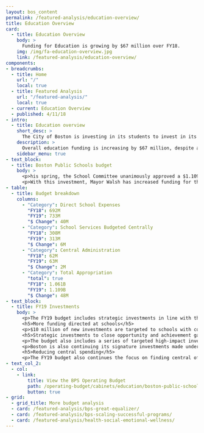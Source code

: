 ```yaml
---
layout: bos_content
permalink: /featured-analysis/education-overview/
title: Education Overview
card:
  - title: Education Overview
    body: >
      Funding for Education is growing by $67 million over FY18.
    img: /img/fa-education-overview.jpg
    link: /featured-analysis/education-overview/
components:
- breadcrumbs:
  - title: Home
    url: "/"
    local: true
  - title: Featured Analysis
    url: "/featured-analysis/"
    local: true
  - current: Education Overview
  - published: 4/11/18
- intro:
  - title: Education overview
    short_desc: >
      The City of Boston is investing in its students to invest in its future. Education comprises 40% of the FY19 budget with a projected $1.109 billion to support 57,000 students at Boston Public Schools (BPS) and $194.2 million to support 11,000 Boston students in charter schools. 
    description: >
      Overall education funding is increasing by $67 million, despite a projected increase of just $1.3 million in Chapter 70 Education Aid and a charter reimbursement that is projected to be underfunded by $27.3 million by the state. Since Mayor Walsh took office, Boston has increased its annual spending on education by $170 million despite a $1.4 million reduction in education funding from the state.
    sidebar_menu: true
- text_block:
  - title: Boston Public Schools budget
    body: >
      <p>his spring, the School Committee unanimously approved a $1.109 billion budget for BPS which marks the largest BPS budget in history.</p>
      <p>With this investment, Mayor Walsh has increased funding for the BPS annual budget by $48 million from the FY18 adopted budget, and the number of BPS educators will have increased by approximately 358 since he took office. Funding directed to schools will increase by $40 million or almost 6% in FY19, even before the largest driver of BPS costs, employee collective bargaining increases, are negotiated.</p>
- table:
  - title: Budget breakdown
    columns:
      - "Category": Direct School Expenses
        "FY18": 692M
        "FY19": 733M
        "$ Change": 40M
      - "Category": School Services Budgeted Centrally
        "FY18": 308M
        "FY19": 313M
        "$ Change": 6M
      - "Category": Central Administration
        "FY18": 62M
        "FY19": 63M
        "$ Change": 2M
      - "Category": Total Appropriation
        "total": true
        "FY18": 1.061B
        "FY19": 1.109B
        "$ Change": 48M
- text_block:
  - title: FY19 Investments
    body: >
      <p>The FY19 budget includes strategic investments in line with the BPS guiding principles for budget equity: closing opportunity and achievement gaps, making system-wide investments, and enabling school-led investments.</p>
      <h5>More funding directed at schools</h5>
      <p>$10 million of new investments are targeted to schools with concentrations of high need as well as a series of new supports for schools with declining enrollments, particularly those that are lower performing. These include $3 million that will be targeted to English language learners, and $3 million that will be allocated using the Opportunity Index, an innovative approach to identifying high-need students.</p>
      <h5>Strategic investments to close opportunity and achievement gaps</h5>
      <p>The budget also includes a series of targeted high-impact investments to support physical and mental health and close opportunity and achievement gaps that total $6 million. These include the addition of 20 new social emotional wellness professionals, expanding Excellence for All to the 6th grade, and expanding Becoming a Man, a program that serves young men of color by providing school-based group counseling and mentoring services.</p>
      <p>Boston is also continuing its signature investments made under Mayor Walsh by sustaining Expanded Learning Time, adding nearly 150 new high-quality pre-K seats, and increasing supports for students experiencing homelessness.</p>
      <h5>Reducing central spending</h5>
      <p>The FY19 budget also continues the focus on finding central office and transportation efficiencies to pour back into schools and supports.  Efforts to tighten budget management and identify efficiencies, along with Mayor Walsh’s commitment to education funding, make possible $16 million in new BPS investments beyond increases for teacher salaries. While the School Committee approved a balanced budget for FY19, the District still has underlying challenges that require structural changes to allow Boston to continue to effectively invest in its students in future years.</p>
- text_col_2:
  - col:
    - link:
        title: View the BPS Operating Budget
        path: /operating-budget/cabinets/education/boston-public-schools
        button: true
- grid: 
  - grid_title: More budget analysis
  - card: /featured-analysis/bps-great-equalizer/
  - card: /featured-analysis/bps-scaling-successful-programs/
  - card: /featured-analysis/health-social-emotional-wellness/
---
```

